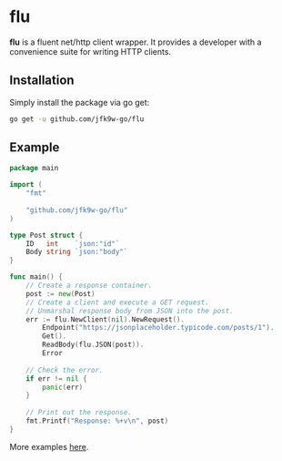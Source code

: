 # flu

**flu** is a fluent net/http client wrapper. It provides
a developer with a convenience suite for writing HTTP clients.

## Installation
Simply install the package via go get:
```bash
go get -u github.com/jfk9w-go/flu
```

## Example
```go
package main

import (
	"fmt"
	
	"github.com/jfk9w-go/flu"
)

type Post struct {
	ID   int    `json:"id"`
	Body string `json:"body"`
}

func main() {
	// Create a response container.
	post := new(Post)
	// Create a client and execute a GET request.
	// Unmarshal response body from JSON into the post.
	err := flu.NewClient(nil).NewRequest().
	    Endpoint("https://jsonplaceholder.typicode.com/posts/1").
	    Get().
	    ReadBody(flu.JSON(post)).
	    Error
	
	// Check the error.
	if err != nil {
	    panic(err)
	}
	
	// Print out the response.
	fmt.Printf("Response: %+v\n", post)
}
```

More examples [here](https://github.com/jfk9w-go/flu/blob/master/client_test.go).
